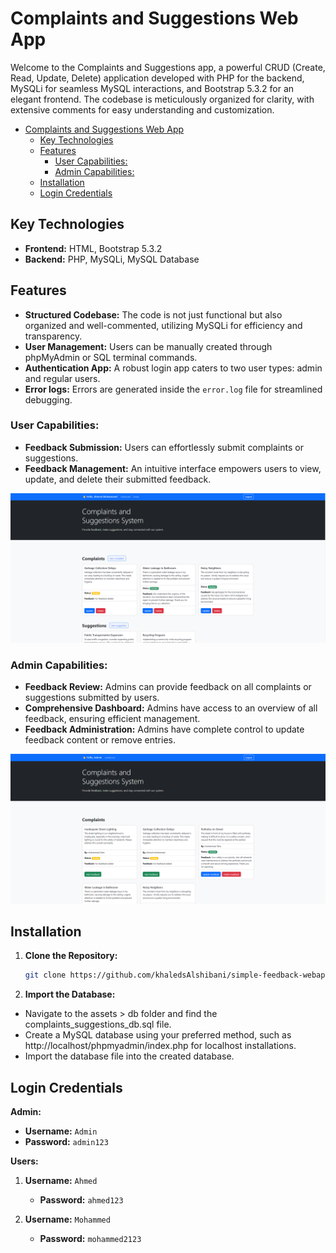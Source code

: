 # Complaints and Suggestions Web App

Welcome to the Complaints and Suggestions app, a powerful CRUD (Create, Read, Update, Delete) application developed with PHP for the backend, MySQLi for seamless MySQL interactions, and Bootstrap 5.3.2 for an elegant frontend. The codebase is meticulously organized for clarity, with extensive comments for easy understanding and customization.

- [Complaints and Suggestions Web App](#complaints-and-suggestions-web-app)
  - [Key Technologies](#key-technologies)
  - [Features](#features)
    - [User Capabilities:](#user-capabilities)
    - [Admin Capabilities:](#admin-capabilities)
  - [Installation](#installation)
  - [Login Credentials](#login-credentials)

## Key Technologies

- **Frontend:** HTML, Bootstrap 5.3.2
- **Backend:** PHP, MySQLi, MySQL Database

## Features

- **Structured Codebase:** The code is not just functional but also organized and well-commented, utilizing MySQLi for efficiency and transparency.
- **User Management:** Users can be manually created through phpMyAdmin or SQL terminal commands.
- **Authentication App:** A robust login app caters to two user types: admin and regular users.
- **Error logs:** Errors are generated inside the `error.log` file for streamlined debugging.

### User Capabilities:

- **Feedback Submission:** Users can effortlessly submit complaints or suggestions.
- **Feedback Management:** An intuitive interface empowers users to view, update, and delete their submitted feedback.

![User Dashboard](./assets/screenshots/user-dashboard.png)

### Admin Capabilities:

- **Feedback Review:** Admins can provide feedback on all complaints or suggestions submitted by users.
- **Comprehensive Dashboard:** Admins have access to an overview of all feedback, ensuring efficient management.
- **Feedback Administration:** Admins have complete control to update feedback content or remove entries.

![Admin Dashboard](./assets/screenshots/admin-dashboard.png)

## Installation

1. **Clone the Repository:**
   ```bash
   git clone https://github.com/khaledsAlshibani/simple-feedback-webapp.git
   ```

2. **Import the Database:**
  - Navigate to the assets > db folder and find the complaints_suggestions_db.sql file.
  - Create a MySQL database using your preferred method, such as http://localhost/phpmyadmin/index.php for localhost installations.
  - Import the database file into the created database.

## Login Credentials

**Admin:**
- **Username:** `Admin`
- **Password:** `admin123`

**Users:**
1. **Username:** `Ahmed`
   - **Password:** `ahmed123`

2. **Username:** `Mohammed`
   - **Password:** `mohammed2123`